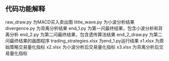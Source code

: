 ## 代码功能解释
raw_draw.py 为MACD买入卖出图
little_wave.py 为小波分析结果
divergence.py 为背离分析结果
end_1.py 为第一问最终结果，包含小波分析和背离分析
end_2.py 为第二问最终结果，包含遗传算法结果
end_2_draw.py 为第二问最终结果的画图程序
trading_strategies.xlsx 为end_1.py运行结果
x1.xlsx 为原始策略交易量化指标
x2.xlsx 为小波分析后交易量化指标
x3.xlsx 为背离分析后交易量化指标